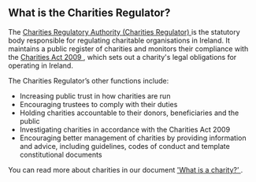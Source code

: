 ##  What is the Charities Regulator?

The [ Charities Regulatory Authority (Charities Regulator)
](https://www.charitiesregulator.ie/en) is the statutory body responsible for
regulating charitable organisations in Ireland. It maintains a public register
of charities and monitors their compliance with the [ Charities Act 2009
](http://www.irishstatutebook.ie/eli/2009/act/6/enacted/en/html) , which sets
out a charity's legal obligations for operating in Ireland.  

The Charities Regulator’s other functions include:

  * Increasing public trust in how charities are run 
  * Encouraging trustees to comply with their duties 
  * Holding charities accountable to their donors, beneficiaries and the public 
  * Investigating charities in accordance with the Charities Act 2009 
  * Encouraging better management of charities by providing information and advice, including guidelines, codes of conduct and template constitutional documents 

You can read more about charities in our document [ 'What is a charity?’
](/en/government-in-ireland/charities/what-is-a-charity/) .
